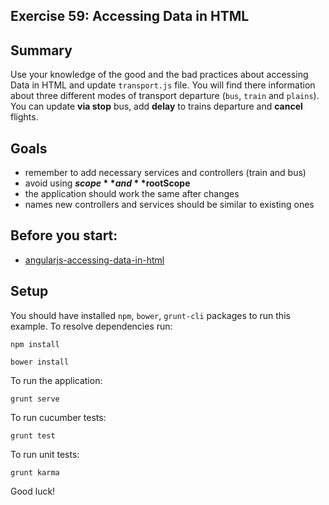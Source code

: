## Exercise 59: Accessing Data in HTML

## Summary
Use your knowledge of the good and the bad practices about accessing Data in HTML and update `transport.js` file.
You will find there information about three different modes of transport departure (`bus`, `train` and `plains`). You can update **via stop** bus, add 
**delay** to trains departure and **cancel** flights.

## Goals
* remember to add necessary services and controllers (train and bus)
* avoid using **$scope** and **$rootScope**
* the application should work the same after changes
* names new controllers and services should be similar to existing ones

## Before you start:
* [angularjs-accessing-data-in-html](https://egghead.io/lessons/angularjs-accessing-data-in-html)

## Setup
 You should have installed `npm`, `bower`, `grunt-cli`  packages to run this example. To resolve dependencies run:

```
npm install
```

```
bower install
```

To run the application:

```
grunt serve
```

To run cucumber tests:

```
grunt test
```

To run unit tests:

```
grunt karma
```

Good luck!
